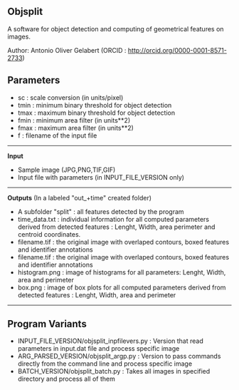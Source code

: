 ## Objsplit

 A software for object detection and computing of geometrical features on images.

 Author: Antonio Oliver Gelabert (ORCID : http://orcid.org/0000-0001-8571-2733)

**Parameters**
-----------------------------------------------------------------------------------------------------------------------------
+ sc : scale conversion (in units/pixel)
+ tmin : minimum binary threshold for object detection
+ tmax : maximum binary threshold for object detection
+ fmin : minimum area filter (in units**2)
+ fmax : maximum area filter (in units**2)
+ f   : filename of the input file
-----------------------------------------------------------------------------------------------------------------------------
**Input**
+ Sample image (JPG,PNG,TIF,GIF)
+ Input file with parameters (in INPUT_FILE_VERSION only)
-----------------------------------------------------------------------------------------------------------------------------
**Outputs** (In a labeled "out_+time" created folder)
+ A subfolder "split" : all features detected by the program
+ time_data.txt : individual information for all computed parameters derived from detected features : Lenght, Width, area perimeter and centroid coordinates.
+ filename.tif  : the original image with overlaped contours, boxed features and identifier annotations 
+ filename.tif  : the original image with overlaped contours, boxed features and identifier annotations 
+ histogram.png : image of histograms for all parameters: Lenght, Width, area and perimeter
+ box.png       : image of box plots for all computed parameters derived from detected features : Lenght, Width, area and perimeter
-----------------------------------------------------------------------------------------------------------------------------
**Program Variants**
 -----------------------------------------------------------------------------------------------------------------------------
 + INPUT_FILE_VERSION/objsplit_inpfilevers.py   : Version that read parameters in input.dat file and process specific image
 + ARG_PARSED_VERSION/objsplit_argp.py          : Version to pass commands directly from the command line and process specific image
 + BATCH_VERSION/objsplit_batch.py              : Takes all images in specified directory and process all of them
